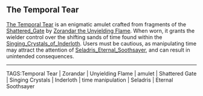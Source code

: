## The Temporal Tear

[The Temporal Tear](.md) is an enigmatic amulet crafted from fragments of the [Shattered_Gate](../Places/Shattered_Gate.md) by [Zorandar the Unyielding Flame](../Gods/Zorandar%20the%20Unyielding_Flame.md). When worn, it grants the wielder control over the shifting sands of time found within the [Singing_Crystals_of_Inderloth](../Places/Singing_Crystals_of_Inderloth.md). Users must be cautious, as manipulating time may attract the attention of [Seladris_Eternal_Soothsayer](../Gods/Seladris%20the%20Eternal%20Soothsayer.md), and can result in unintended consequences.


---

TAGS:Temporal Tear | Zorandar | Unyielding Flame | amulet | Shattered Gate | Singing Crystals | Inderloth | time manipulation | Seladris | Eternal Soothsayer
